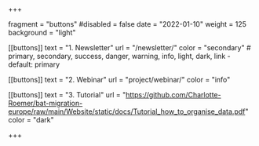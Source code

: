 +++ 

fragment = "buttons" 
#disabled = false 
date = "2022-01-10" 
weight = 125 
background = "light"

[[buttons]] 
text = "1. Newsletter" 
url = "/newsletter/" 
color = "secondary" # primary, secondary, success, danger, warning, info, light, dark, link - default: primary

[[buttons]] 
text = "2. Webinar" 
url = "project/webinar/" 
color = "info"

[[buttons]] 
text = "3. Tutorial" 
url = "https://github.com/Charlotte-Roemer/bat-migration-europe/raw/main/Website/static/docs/Tutorial_how_to_organise_data.pdf" 
color = "dark"

+++